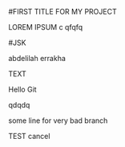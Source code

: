 #FIRST TITLE FOR MY PROJECT

LOREM IPSUM c
qfqfq

#JSK

abdelilah errakha

TEXT

Hello Git

qdqdq

some line for very bad branch

TEST cancel
